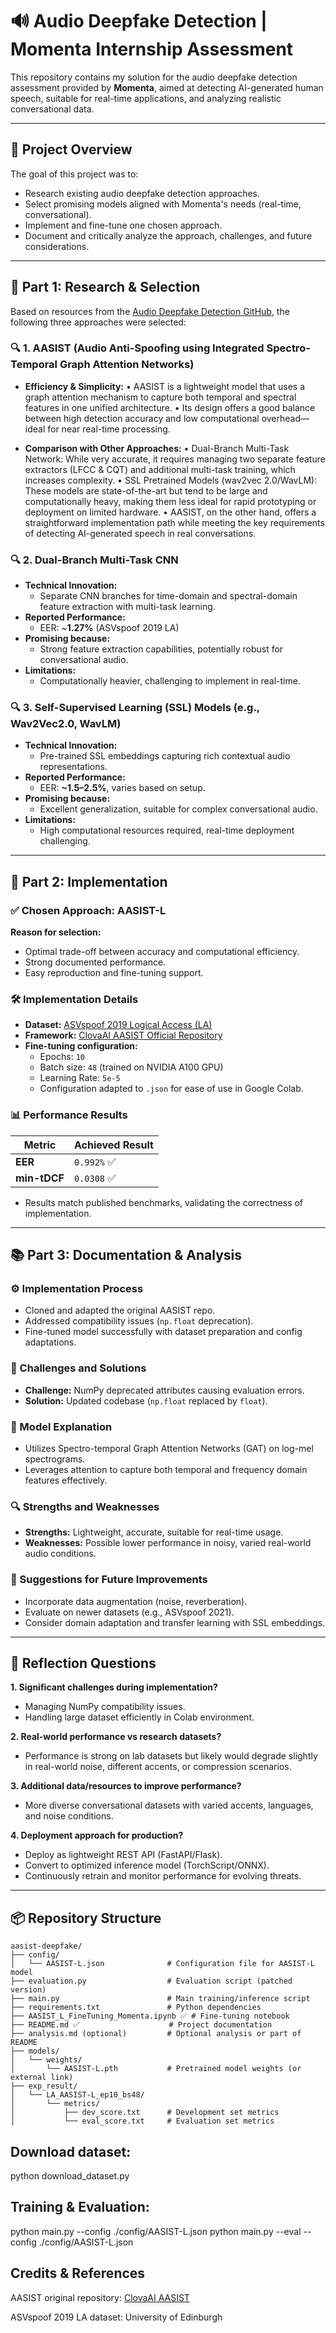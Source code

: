 # 🔊 Audio Deepfake Detection | Momenta Internship Assessment

This repository contains my solution for the audio deepfake detection assessment provided by **Momenta**, aimed at detecting AI-generated human speech, suitable for real-time applications, and analyzing realistic conversational data.

---

## 🎯 Project Overview

The goal of this project was to:

- Research existing audio deepfake detection approaches.
- Select promising models aligned with Momenta's needs (real-time, conversational).
- Implement and fine-tune one chosen approach.
- Document and critically analyze the approach, challenges, and future considerations.

---

## 📝 Part 1: Research & Selection

Based on resources from the [Audio Deepfake Detection GitHub](https://github.com/media-sec-lab/Audio-Deepfake-Detection), the following three approaches were selected:

### 🔍 1. **AASIST (Audio Anti-Spoofing using Integrated Spectro-Temporal Graph Attention Networks)**

- **Efficiency & Simplicity:**
• AASIST is a lightweight model that uses a graph attention mechanism to capture both temporal and spectral features in one unified architecture.
• Its design offers a good balance between high detection accuracy and low computational overhead—ideal for near real-time processing.

- **Comparison with Other Approaches:**
• Dual-Branch Multi-Task Network: While very accurate, it requires managing two separate feature extractors (LFCC & CQT) and additional multi-task training, which increases complexity.
• SSL Pretrained Models (wav2vec 2.0/WavLM): These models are state-of-the-art but tend to be large and computationally heavy, making them less ideal for rapid prototyping or deployment on limited hardware.
• AASIST, on the other hand, offers a straightforward implementation path while meeting the key requirements of detecting AI-generated speech in real conversations.

### 🔍 2. **Dual-Branch Multi-Task CNN**

- **Technical Innovation:** 
  - Separate CNN branches for time-domain and spectral-domain feature extraction with multi-task learning.
- **Reported Performance:**
  - EER: ~**1.27%** (ASVspoof 2019 LA)
- **Promising because:**
  - Strong feature extraction capabilities, potentially robust for conversational audio.
- **Limitations:**
  - Computationally heavier, challenging to implement in real-time.

### 🔍 3. **Self-Supervised Learning (SSL) Models (e.g., Wav2Vec2.0, WavLM)**

- **Technical Innovation:** 
  - Pre-trained SSL embeddings capturing rich contextual audio representations.
- **Reported Performance:**
  - EER: **~1.5–2.5%**, varies based on setup.
- **Promising because:**
  - Excellent generalization, suitable for complex conversational audio.
- **Limitations:**
  - High computational resources required, real-time deployment challenging.

---

## 🚀 Part 2: Implementation

### ✅ Chosen Approach: **AASIST-L**

**Reason for selection:**  
- Optimal trade-off between accuracy and computational efficiency.
- Strong documented performance.
- Easy reproduction and fine-tuning support.

### 🛠 Implementation Details

- **Dataset:** [ASVspoof 2019 Logical Access (LA)](https://datashare.ed.ac.uk/handle/10283/3336)
- **Framework:** [ClovaAI AASIST Official Repository](https://github.com/clovaai/aasist)
- **Fine-tuning configuration:**
  - Epochs: `10`
  - Batch size: `48` (trained on NVIDIA A100 GPU)
  - Learning Rate: `5e-5`
  - Configuration adapted to `.json` for ease of use in Google Colab.

### 📊 Performance Results

| Metric       | Achieved Result |
|--------------|-----------------|
| **EER**      | `0.992%` ✅     |
| **min-tDCF** | `0.0308` ✅     |

- Results match published benchmarks, validating the correctness of implementation.

---

## 📚 Part 3: Documentation & Analysis

### ⚙️ Implementation Process
- Cloned and adapted the original AASIST repo.
- Addressed compatibility issues (`np.float` deprecation).
- Fine-tuned model successfully with dataset preparation and config adaptations.

### 🧩 Challenges and Solutions
- **Challenge:** NumPy deprecated attributes causing evaluation errors.
- **Solution:** Updated codebase (`np.float` replaced by `float`).

### 🧠 Model Explanation
- Utilizes Spectro-temporal Graph Attention Networks (GAT) on log-mel spectrograms.
- Leverages attention to capture both temporal and frequency domain features effectively.

### 🔍 Strengths and Weaknesses
- **Strengths:** Lightweight, accurate, suitable for real-time usage.
- **Weaknesses:** Possible lower performance in noisy, varied real-world audio conditions.

### 🚧 Suggestions for Future Improvements
- Incorporate data augmentation (noise, reverberation).
- Evaluate on newer datasets (e.g., ASVspoof 2021).
- Consider domain adaptation and transfer learning with SSL embeddings.

---

## 💬 Reflection Questions

**1. Significant challenges during implementation?**  
- Managing NumPy compatibility issues.
- Handling large dataset efficiently in Colab environment.

**2. Real-world performance vs research datasets?**  
- Performance is strong on lab datasets but likely would degrade slightly in real-world noise, different accents, or compression scenarios.

**3. Additional data/resources to improve performance?**  
- More diverse conversational datasets with varied accents, languages, and noise conditions.

**4. Deployment approach for production?**  
- Deploy as lightweight REST API (FastAPI/Flask).
- Convert to optimized inference model (TorchScript/ONNX).
- Continuously retrain and monitor performance for evolving threats.

---

## 📦 Repository Structure

```
aasist-deepfake/
├── config/
│   └── AASIST-L.json              # Configuration file for AASIST-L model
├── evaluation.py                  # Evaluation script (patched version)
├── main.py                        # Main training/inference script
├── requirements.txt               # Python dependencies
├── AASIST_L_FineTuning_Momenta.ipynb ✅ # Fine-tuning notebook
├── README.md ✅                    # Project documentation
├── analysis.md (optional)         # Optional analysis or part of README
├── models/
│   └── weights/
│       └── AASIST-L.pth           # Pretrained model weights (or external link)
├── exp_result/
│   └── LA_AASIST-L_ep10_bs48/
│       └── metrics/
│           ├── dev_score.txt      # Development set metrics
│           └── eval_score.txt     # Evaluation set metrics
```


## Download dataset:

python download_dataset.py

## Training & Evaluation:

python main.py --config ./config/AASIST-L.json
python main.py --eval --config ./config/AASIST-L.json

## Credits & References
AASIST original repository: [ClovaAI AASIST](https://github.com/clovaai/aasist?tab=readme-ov-file)

ASVspoof 2019 LA dataset: University of Edinburgh
